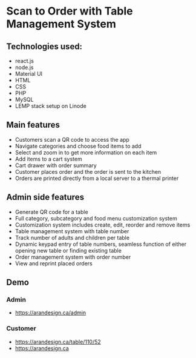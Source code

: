 # Scan to Order with Table Management System
 
## Technologies used:
- react.js
- node.js
- Material UI
- HTML
- CSS
- PHP
- MySQL
- LEMP stack setup on Linode

## Main features
- Customers scan a QR code to access the app
- Navigate categories and choose food items to add
- Select and zoom in to get more information on each item
- Add items to a cart system
- Cart drawer with order summary
- Customer places order and the order is sent to the kitchen
- Orders are printed directly from a local server to a thermal printer

## Admin side features
- Generate QR code for a table
- Full category, subcategory and food menu customization system
- Customization system includes create, edit, reorder and remove items
- Table management system with table number
- Track number of adults and children per table
- Dynamic keypad entry of table numbers, seamless function of either opening new table or finding existing table
- Order management system with order number
- View and reprint placed orders

## Demo
### Admin
- https://arandesign.ca/admin

### Customer
- https://arandesign.ca/table/110/52
- https://arandesign.ca

